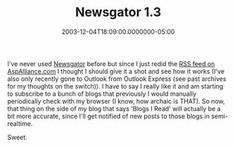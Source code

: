 ﻿---
title: Newsgator 1.3
date: "2003-12-04T18:09:00.0000000-05:00"
description: I've never used Newsgator before but since I just redid the [RSS
featuredImage: img/newsgator-1-3-featured.png
---

I've never used [Newsgator](http://www.newsgator.com/downloads.aspx) before but since I just redid the [RSS feed on AspAlliance.com](http://aspalliance.com/rss.aspx) I thought I should give it a shot and see how it works (I've also only recently gone to Outlook from Outlook Express (see past archives for my thoughts on the switch)). I have to say I really like it and am starting to subscribe to a bunch of blogs that previously I would manually periodically check with my browser (I know, how archaic is THAT). So now, that thing on the side of my blog that says 'Blogs I Read' will actually be a bit more accurate, since I'll get notified of new posts to those blogs in semi-realtime.

Sweet.

